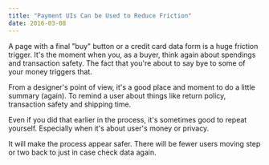 ```yaml
---
title: "Payment UIs Can be Used to Reduce Friction"
date: 2016-03-08
---
```


A page with a final "buy" button or a credit card data form
is a huge friction trigger. 
It's the moment when you, as a buyer, think again about spendings
and transaction safety.
The fact that you're about to say bye to some of your money triggers that.

<!--more-->

From a designer's point of view, it's a good place and moment to do a little
summary (again).
To remind a user about things like return policy, transaction safety
and shipping time.

Even if you did that earlier in the process,
it's sometimes good to repeat yourself.
Especially when it's about user's money or privacy.  

It will make the process appear safer. There will be fewer users moving step or
two back to just in case check data again.


